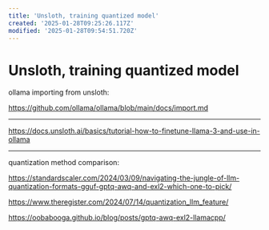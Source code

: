 ```yaml
---
title: 'Unsloth, training quantized model'
created: '2025-01-28T09:25:26.117Z'
modified: '2025-01-28T09:54:51.720Z'
---
```


# Unsloth, training quantized model

ollama importing from unsloth:

https://github.com/ollama/ollama/blob/main/docs/import.md

---

https://docs.unsloth.ai/basics/tutorial-how-to-finetune-llama-3-and-use-in-ollama

---

quantization method comparison:

https://standardscaler.com/2024/03/09/navigating-the-jungle-of-llm-quantization-formats-gguf-gptq-awq-and-exl2-which-one-to-pick/

https://www.theregister.com/2024/07/14/quantization_llm_feature/

https://oobabooga.github.io/blog/posts/gptq-awq-exl2-llamacpp/
